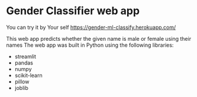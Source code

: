 # Gender Classifier web app

You can try it by Your self  https://gender-ml-classify.herokuapp.com/ 

This web app predicts whether the given name is male or female using their names
The web app was built in Python using the following libraries:

* streamlit
* pandas
* numpy
* scikit-learn
* pillow
* joblib

